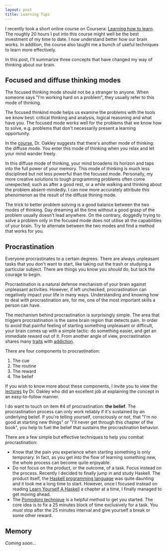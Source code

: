 ```yaml
---
layout: post
title: Learning Tips
---
```


I recently took a short online course on Coursera: [Learning how to learn](https://www.coursera.org/course/learning). The roughly 20 hours I put into this course might well be the best investment of my time to date. I now understand better how our brain works. In addition, the course also taught me a bunch of useful techniques to learn more effectively.

In this post, I'll summarize three concepts that have changed my way of thinking about our brain.


## Focused and diffuse thinking modes

The focused thinking mode should not be a stranger to anyone. When someone says "I'm working hard on a problem", they usually refer to this mode of thinking.

The focused thinkind mode helps us examine the problems with the tools we know best: critical thinking and analysis, logical reasoning and what have you. The focused mode works well for the problems that we know how to solve, e.g. problems that don't necessarily present a learning opportunity.

In the [course](https://www.coursera.org/course/learning), Dr. Oakley suggests that there's another mode of thinking: the diffuse mode. You enter this mode of thinking when you relax and let your mind wander freely.

In this diffuse mode of thinking, your mind broadens its horizon and taps into the full power of your memory. This mode of thinking is much less disciplined but not less powerful than the focused mode. Personally, my more creative solutions to tough programming problems often come unexpected; such as after a good rest, or a while walking and thinking about the problem absent-mindedly. I can now more accurately attribute this phenomenon as the result of the diffuse thining mode.

The trick to better problem solving is a good balance between the two modes of thinking. Day dreaming all the time without a good grasp of the problem usually doesn't lead anywhere. On the contrary, doggedly trying to solve a problem only in the focused mode does not utilise all the capabilities of your brain. Try to alternate between the two modes and find a method that works for you.



## Procrastination

Everyone procrastinates to a certain degrees. There are always unpleasant tasks that you don't want to start, like taking out the trash or studying a particular subject. There are things you know you *should* do, but lack the courage to begin. 

Procrastination is a natural defense mechanism of your brain against unpleasant activities. However, if left unchecked, procrastination can negatively impact your life in many ways. Understanding and knowing how to deal with procrastination are, for me, one of the most important skills a person can have.

The mechanism behind procrastination is surprisingly simple. The area that triggers procrastination is the same brain region that detects pain. In order to avoid that painful feeling of starting something unpleasant or difficult, your brain comes up with a simple tactic: do something easier, and get an immediate reward out of it. From another angle of view, procrastination shares many [traits](https://www.psychologytoday.com/basics/addiction) with [addiction](http://en.wikipedia.org/wiki/Addiction).

There are four components to procrastination:

1. The cue
2. The routine
3. The reward
4. The belief

If you wish to know more about these components, I invite you to view the [lectures](https://class.coursera.org/learning-003/lecture/51) by Dr. Oakley who did an excellent job at explaining the concept in an easy-to-follow manner.

I do want to touch on item #4 of procrastination: **the belief**. The procrastination process can only work reliably if it's sustained by an underlying belief. If you're telling yourself, consciously or not, that "I'm no good at starting new things" or "I'll never get through this chapter of the book", you help to fuel the belief that sustains the procrastination behavior.

There are a few simple but effective techniques to help you combat procrastination:

* Know that the pain you experience when starting something is only temporary. In fact, as you get into the flow of learning something new, the whole process can become quite enjoyable.
* Do not focus on the product, or the outcome, of a task. Focus instead on the process. Recently I decided to finally jump in and study Haskell. The product itself, the [Haskell programming language](https://wiki.haskell.org/Haskell) was quite daunting and it took me a long time to start. However, once I focused instead on reading [Learn Yourself A Haskell](http://learnyouahaskell.com/) a chapter at a time, I finally managed to get moving ahead.
* The [Pomodoro technique](http://en.wikipedia.org/wiki/Pomodoro_Technique) is a helpful method to get you started. The core idea is to fix a 25 minutes block of time exclusively for a task. You *must* stop after the 25 minutes interval and give yourself a break or some other reward.



## Memory
*Coming soon...*